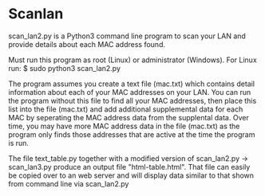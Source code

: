 # Scanlan
scan_lan2.py is a Python3 command line program to scan your LAN and provide details about each MAC address found.

Must run this program as root (Linux) or administrator (Windows). For Linux run:
$ sudo python3 scan_lan2.py

The program assumes you create a text file (mac.txt) which contains detail information about each of your MAC addresses on your LAN.
You can run the program without this file to find all your MAC addresses, then place this list into the file (mac.txt) and add additional 
supplemental data for each MAC by seperating the MAC address data from the supplental data. Over time, you may have more MAC address data
in the file (mac.txt) as the program only finds those addresses that are active at the time the program is run.

The file text_table.py together with a modified version of scan_lan2.py -> scan_lan3.py produce an output file "html-table.html".
That file can easily be copied over to an web server and will display data similar to that shown from command line via scan_lan2.py
